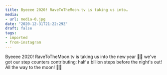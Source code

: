 ```yaml
---
title: Byeeee 2020! RaveToTheMoon.tv is taking us into…
media:
- url: media-0.jpg
date: "2020-12-31T21:22:29Z"
draft: false
tags:
- imported
- from-instagram
---
```

Byeeee 2020\! RaveToTheMoon.tv is taking us into the new year 💃🕺 we've got our step counters contributing: half a billion steps before the night's out\! All the way to the moon\! 🚀🌘
